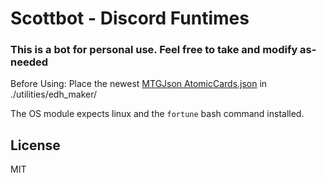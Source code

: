# Scottbot - Discord Funtimes
### This is a bot for personal use. Feel free to take and modify as-needed
Before Using:
Place the newest [MTGJson AtomicCards.json](https://mtgjson.com/api/v5/AtomicCards.json) in ./utilities/edh_maker/

The OS module expects linux and the `fortune` bash command installed.

## License
MIT

